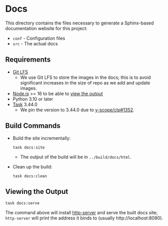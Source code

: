 # Docs

This directory contains the files necessary to generate a Sphinx-based documentation website for
this project:

* `conf` - Configuration files
* `src` - The actual docs

## Requirements

* [Git LFS][git-lfs]
  * We use Git LFS to store the images in the docs; this is to avoid significant increases in
    the size of repo as we add and update images.
* [Node.js] >= 16 to be able to [view the output](#viewing-the-output)
* Python 3.10 or later
* [Task] 3.44.0
  * We pin the version to 3.44.0 due to [y-scope/clp#1352].

## Build Commands

* Build the site incrementally:

  ```shell
  task docs:site
  ```

  * The output of the build will be in `../build/docs/html`.

* Clean up the build:

  ```shell
  task docs:clean
  ```

## Viewing the Output

```shell
task docs:serve
```

The command above will install [http-server] and serve the built docs site; `http-server` will print
the address it binds to (usually http://localhost:8080).

[git-lfs]: https://git-lfs.com
[http-server]: https://www.npmjs.com/package/http-server
[Node.js]: https://nodejs.org/en/download/current
[Task]: https://taskfile.dev/
[y-scope/clp#1352]: https://github.com/y-scope/clp/issues/1352

